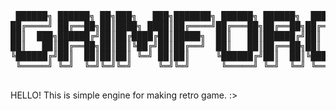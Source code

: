 <pre>


 ██████╗ ██████╗ ██╗███╗   ███╗███████╗ ██████╗ ██████╗  ██████╗ ███████╗    ███████╗███╗   ██╗ ██████╗ ██╗███╗   ██╗███████╗
██╔════╝ ██╔══██╗██║████╗ ████║██╔════╝██╔═══██╗██╔══██╗██╔════╝ ██╔════╝    ██╔════╝████╗  ██║██╔════╝ ██║████╗  ██║██╔════╝
██║  ███╗██████╔╝██║██╔████╔██║█████╗  ██║   ██║██████╔╝██║  ███╗█████╗      █████╗  ██╔██╗ ██║██║  ███╗██║██╔██╗ ██║█████╗  
██║   ██║██╔══██╗██║██║╚██╔╝██║██╔══╝  ██║   ██║██╔══██╗██║   ██║██╔══╝      ██╔══╝  ██║╚██╗██║██║   ██║██║██║╚██╗██║██╔══╝  
╚██████╔╝██║  ██║██║██║ ╚═╝ ██║██║     ╚██████╔╝██║  ██║╚██████╔╝███████╗    ███████╗██║ ╚████║╚██████╔╝██║██║ ╚████║███████╗
 ╚═════╝ ╚═╝  ╚═╝╚═╝╚═╝     ╚═╝╚═╝      ╚═════╝ ╚═╝  ╚═╝ ╚═════╝ ╚══════╝    ╚══════╝╚═╝  ╚═══╝ ╚═════╝ ╚═╝╚═╝  ╚═══╝╚══════╝
                                                                                                                            
</pre>

HELLO! 
This is simple engine for making retro game. :>



